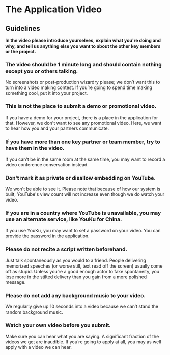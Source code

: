 # The Application Video

## Guidelines

**In the video please introduce yourselves, explain what you're doing and why, and tell us anything else you want to about the other key members or the project.**

### **The video should be 1 minute long and should contain nothing except you or others talking.** 

No screenshots or post-production wizardry please; we don’t want this to turn into a video making contest. If you’re going to spend time making something cool, put it into your project.

### **This is not the place to submit a demo or promotional video.**

If you have a demo for your project, there is a place in the application for that. However, we don't want to see any promotional video. Here, we want to hear how you and your partners communicate.

### **If you have more than one key partner or team member, try to have them in the video.**

If you can't be in the same room at the same time, you may want to record a video conference conversation instead.

### **Don't mark it as private or disallow embedding on YouTube.**

We won't be able to see it. Please note that because of how our system is built, YouTube's view count will not increase even though we do watch your video.

### **If you are in a country where YouTube is unavailable, you may use an alternate service, like YouKu for China.** 

If you use YouKu, you may want to set a password on your video. You can provide the password in the application.

### **Please do not recite a script written beforehand.** 

Just talk spontaneously as you would to a friend. People delivering memorized speeches \(or worse still, text read off the screen\) usually come off as stupid. Unless you’re a good enough actor to fake spontaneity, you lose more in the stilted delivery than you gain from a more polished message.

### **Please do not add any background music to your video.**

We regularly give up 10 seconds into a video because we can’t stand the random background music.

### **Watch your own video before you submit.** 

Make sure you can hear what you are saying. A significant fraction of the videos we get are inaudible. If you’re going to apply at all, you may as well apply with a video we can hear.

